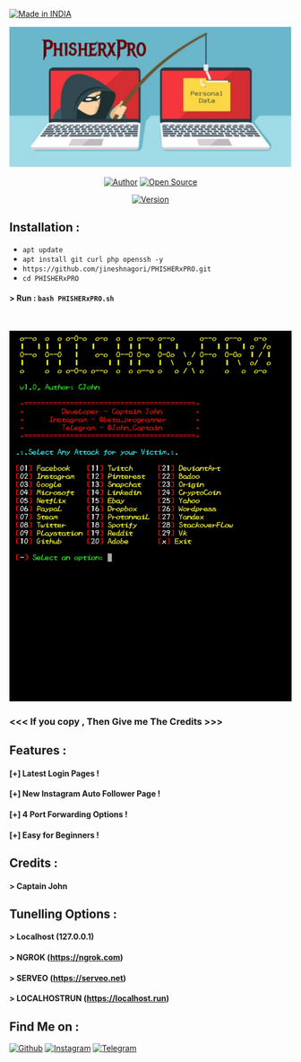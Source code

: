 <p align="left">
<a href="#"><img title="Made in INDIA" src="https://img.shields.io/badge/MADE%20IN-INDIA-green?colorA=%23ff0000&colorB=%23017e40&style=for-the-badge"></a>
</p>
<p align="center">
<a href="#"><img title="PHISHERxPRO" src="img/PxP_banner.jpg"></a>
</p>
<p align="center">
<a href="https://github.com/jineshnagori"><img title="Author" src="https://img.shields.io/badge/Author-Captain--John-red.svg?style=for-the-badge&logo=github"></a>
<a href="#"><img title="Open Source" src="https://img.shields.io/badge/Open%20Source-%E2%9D%A4-green?style=for-the-badge"></a>
</p>
<p align="center">
<a href="#"><img title="Version" src="https://img.shields.io/badge/Version-1.0-green.svg?style=flat-square"></a>

## Installation :

* `apt update`
* `apt install git curl php openssh -y`
* `https://github.com/jineshnagori/PHISHERxPRO.git`
* `cd PHISHERxPRO`
#### > Run : `bash PHISHERxPRO.sh`

<br>
<p align="center">
<img src="img/ss1.jpg"/>
</p>

### <<< If you copy , Then Give me The Credits >>>

## Features :
#### [+] Latest Login Pages !
#### [+] New Instagram Auto Follower Page !
#### [+] 4 Port Forwarding Options !
#### [+] Easy for Beginners !

## Credits :
#### > Captain John

## Tunelling Options :
#### > Localhost (127.0.0.1)
#### > NGROK (https://ngrok.com)
#### > SERVEO (https://serveo.net)
#### > LOCALHOSTRUN (https://localhost.run)

## Find Me on :
[![Github](https://img.shields.io/badge/Github-Captain--John-green?style=for-the-badge&logo=github)](https://github.com/jineshnagori)
[![Instagram](https://img.shields.io/badge/IG-%40beta.programmer-red?style=for-the-badge&logo=instagram)](https://www.instagram.com/beta.programmer)
[![Telegram](https://img.shields.io/badge/Chat-Telegram-blue?style=for-the-badge&logo=telegram)](https://t.me/Captain_John)


